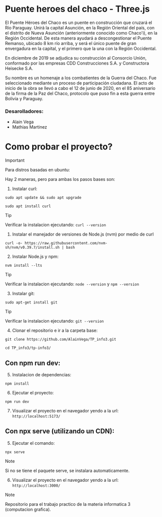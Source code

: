 # Puente heroes del chaco - Three.js
El Puente Héroes del Chaco es un puente en construcción que cruzará el Río Paraguay.​ Unirá la capital Asunción, en la Región Oriental del país, con el distrito de Nueva Asunción (anteriormente conocido como Chaco'i), en la Región Occidental. De esta manera ayudará a descongestionar el Puente Remanso, ubicado 8 km río arriba, y será el único puente de gran envergadura en la capital, y el primero que la una con la Región Occidental.

En diciembre de 2019 se adjudica su construcción al Consorcio Unión, conformado por las empresas CDD Construcciones S.A. y Constructora Heisecke S.A.

Su nombre es un homenaje a los combatientes de la Guerra del Chaco.
 Fue seleccionado mediante un proceso de participación ciudadana. El acto de inicio de la obra se llevó a cabo el 12 de junio de 2020, en el 85 aniversario de la firma de la Paz del Chaco, protocolo que puso fin a esta guerra entre Bolivia y Paraguay.

### Desarolladores:
- Alain Vega
- Mathias Martinez

# Como probar el proyecto?

> [!IMPORTANT]  
> Para distros basadas en ubuntu:

Hay 2 maneras, pero para ambas los pasos bases son:

1. Instalar curl:
```
sudo apt update && sudo apt upgrade
```
```
sudo apt install curl
```

> [!TIP]
> Verificar la instalacion ejecutando: `curl --version`

1. Instalar el manejador de versiones de Node.js (nvm) por medio de curl
```
curl -o- https://raw.githubusercontent.com/nvm-sh/nvm/v0.39.7/install.sh | bash
```

2. Instalar Node.js y npm:
```
nvm install --lts
```

> [!TIP]
> Verificar la instalacion ejecutando: `node --version` y `npm --version`


3. Instalar git:
```
sudo apt-get install git
```

> [!TIP]
> Verificar la instalacion ejecutando: `git --version`


4. Clonar el repositorio e ir a la carpeta base:
```
git clone https://github.com/AlainVega/TP_info3.git
```
```
cd TP_info3/tp-info3/
```

## Con npm run dev:

5. Instalacion de dependencias:
```
npm install
```

6. Ejecutar el proyecto:
```
npm run dev
```

7. Visualizar el proyecto en el navegador yendo a la url: `http://localhost:5173/`

## Con npx serve (utilizando un CDN):

5. Ejecutar el comando:
```
npx serve
```

> [!NOTE] 
> Si no se tiene el paquete serve, se instalara automaticamente.

6. Visualizar el proyecto en el navegador yendo a la url: `http://localhost:3000/`

> [!NOTE] 
> Repositorio para el trabajo practico de la materia informatica 3 (computacion grafica).